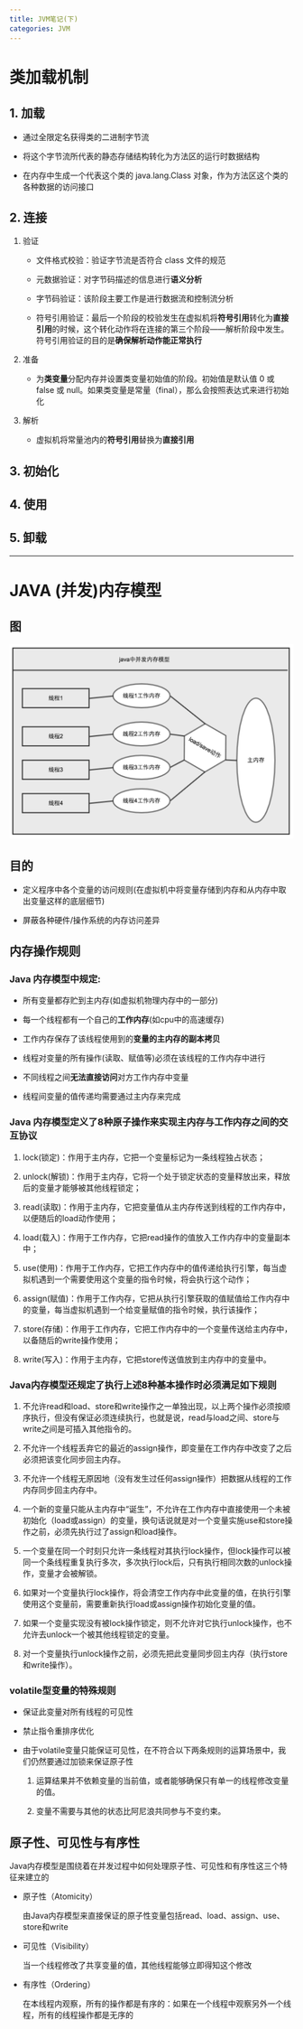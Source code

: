 ```yaml
---
title: JVM笔记(下)
categories: JVM
---
```


# 类加载机制

## 1. 加载

- 通过全限定名获得类的二进制字节流

- 将这个字节流所代表的静态存储结构转化为方法区的运行时数据结构

- 在内存中生成一个代表这个类的 java.lang.Class 对象，作为方法区这个类的各种数据的访问接口

## 2. 连接

1. 验证

    - 文件格式校验：验证字节流是否符合 class 文件的规范

    - 元数据验证：对字节码描述的信息进行**语义分析**

    - 字节码验证：该阶段主要工作是进行数据流和控制流分析

    - 符号引用验证：最后一个阶段的校验发生在虚拟机将**符号引用**转化为**直接引用**的时候，这个转化动作将在连接的第三个阶段——解析阶段中发生。符号引用验证的目的是**确保解析动作能正常执行**

2. 准备

    - 为**类变量**分配内存并设置类变量初始值的阶段。初始值是默认值 0 或 false 或 null。如果类变量是常量（final），那么会按照表达式来进行初始化

3. 解析

    - 虚拟机将常量池内的**符号引用**替换为**直接引用**

## 3. 初始化

## 4. 使用

## 5. 卸载

***

# JAVA (并发)内存模型

## 图
![Java 并发内存模型](https://raw.githubusercontent.com/lookoutldz/lookoutldz.github.io/master/public/image/java_memory_model.jpg)

## 目的

- 定义程序中各个变量的访问规则(在虚拟机中将变量存储到内存和从内存中取出变量这样的底层细节)

- 屏蔽各种硬件/操作系统的内存访问差异

## 内存操作规则

### Java 内存模型中规定:

- 所有变量都存贮到主内存(如虚拟机物理内存中的一部分)

- 每一个线程都有一个自己的**工作内存**(如cpu中的高速缓存)

- 工作内存保存了该线程使用到的**变量的主内存的副本拷贝**

- 线程对变量的所有操作(读取、赋值等)必须在该线程的工作内存中进行

- 不同线程之间**无法直接访问**对方工作内存中变量

- 线程间变量的值传递均需要通过主内存来完成

### Java 内存模型定义了8种**原子操作**来实现主内存与工作内存之间的交互协议

1. lock(锁定)：作用于主内存，它把一个变量标记为一条线程独占状态；

2. unlock(解锁)：作用于主内存，它将一个处于锁定状态的变量释放出来，释放后的变量才能够被其他线程锁定；

3. read(读取)：作用于主内存，它把变量值从主内存传送到线程的工作内存中，以便随后的load动作使用；

4. load(载入)：作用于工作内存，它把read操作的值放入工作内存中的变量副本中；

5. use(使用)：作用于工作内存，它把工作内存中的值传递给执行引擎，每当虚拟机遇到一个需要使用这个变量的指令时候，将会执行这个动作；

6. assign(赋值)：作用于工作内存，它把从执行引擎获取的值赋值给工作内存中的变量，每当虚拟机遇到一个给变量赋值的指令时候，执行该操作；

7. store(存储)：作用于工作内存，它把工作内存中的一个变量传送给主内存中，以备随后的write操作使用；

8. write(写入)：作用于主内存，它把store传送值放到主内存中的变量中。

### Java内存模型还规定了执行上述8种基本操作时必须满足如下规则

1. 不允许read和load、store和write操作之一单独出现，以上两个操作必须按顺序执行，但没有保证必须连续执行，也就是说，read与load之间、store与write之间是可插入其他指令的。

2. 不允许一个线程丢弃它的最近的assign操作，即变量在工作内存中改变了之后必须把该变化同步回主内存。
3. 不允许一个线程无原因地（没有发生过任何assign操作）把数据从线程的工作内存同步回主内存中。

4. 一个新的变量只能从主内存中“诞生”，不允许在工作内存中直接使用一个未被初始化（load或assign）的变量，换句话说就是对一个变量实施use和store操作之前，必须先执行过了assign和load操作。

5. 一个变量在同一个时刻只允许一条线程对其执行lock操作，但lock操作可以被同一个条线程重复执行多次，多次执行lock后，只有执行相同次数的unlock操作，变量才会被解锁。

6. 如果对一个变量执行lock操作，将会清空工作内存中此变量的值，在执行引擎使用这个变量前，需要重新执行load或assign操作初始化变量的值。

7. 如果一个变量实现没有被lock操作锁定，则不允许对它执行unlock操作，也不允许去unlock一个被其他线程锁定的变量。

8. 对一个变量执行unlock操作之前，必须先把此变量同步回主内存（执行store和write操作）。

### **volatile**型变量的特殊规则

- 保证此变量对所有线程的可见性

- 禁止指令重排序优化

- 由于volatile变量只能保证可见性，在不符合以下两条规则的运算场景中，我们仍然要通过加锁来保证原子性

    1. 运算结果并不依赖变量的当前值，或者能够确保只有单一的线程修改变量的值。

    2. 变量不需要与其他的状态比阿尼浪共同参与不变约束。


## 原子性、可见性与有序性

Java内存模型是围绕着在并发过程中如何处理原子性、可见性和有序性这三个特征来建立的

- 原子性（Atomicity）

    由Java内存模型来直接保证的原子性变量包括read、load、assign、use、store和write

- 可见性（Visibility）

    当一个线程修改了共享变量的值，其他线程能够立即得知这个修改

- 有序性（Ordering）

   在本线程内观察，所有的操作都是有序的：如果在一个线程中观察另外一个线程，所有的线程操作都是无序的